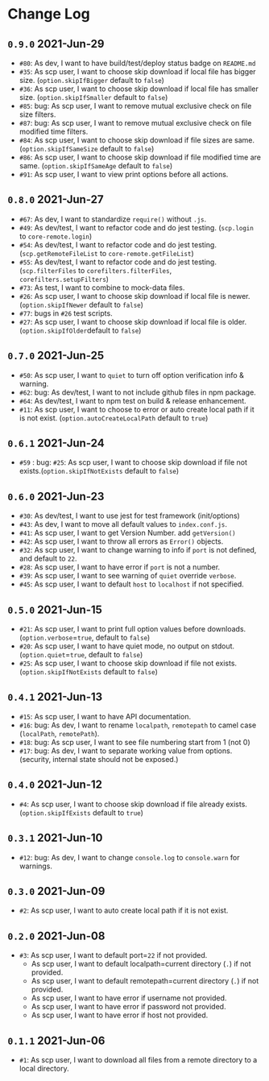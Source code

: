 # Change Log

## `0.9.0` 2021-Jun-29

- `#80`: As dev, I want to have build/test/deploy status badge on `README.md`
- `#35`: As scp user, I want to choose skip download if local file has bigger size. (`option.skipIfBigger` default to `false`)
- `#36`: As scp user, I want to choose skip download if local file has smaller size. (`option.skipIfSmaller` default to `false`)
- `#85`: bug: As scp user, I want to remove mutual exclusive check on file size filters.
- `#87`: bug: As scp user, I want to remove mutual exclusive check on file modified time filters.
- `#84`: As scp user, I want to choose skip download if file sizes are same. (`option.skipIfSameSize` default to `false`)
- `#86`: As scp user, I want to choose skip download if file modified time are same. (`option.skipIfSameAge` default to `false`)
- `#91`: As scp user, I want to view print options before all actions.

## `0.8.0` 2021-Jun-27

- `#67`: As dev, I want to standardize `require()` without `.js`.
- `#49`: As dev/test, I want to refactor code and do jest testing. (`scp.login` to `core-remote.login`)
- `#54`: As dev/test, I want to refactor code and do jest testing. (`scp.getRemoteFileList` to `core-remote.getFileList`)
- `#55`: As dev/test, I want to refactor code and do jest testing. (`scp.filterFiles` to `corefilters.filterFiles`, `corefilters.setupFilters`)
- `#73`: As test, I want to combine to mock-data files.
- `#26`: As scp user, I want to choose skip download if local file is newer. (`option.skipIfNewer` default to `false`)
- `#77`: bugs in `#26` test scripts.
- `#27`: As scp user, I want to choose skip download if local file is older. (`option.skipIfOlder`default to `false`)

## `0.7.0` 2021-Jun-25

- `#50`: As scp user, I want to `quiet` to turn off option verification info & warning.
- `#62`: bug: As dev/test, I want to not include github files in npm package.
- `#64`: As dev/test, I want to npm test on build & release enhancement.
- `#11`: As scp user, I want to choose to error or auto create local path if it is not exist. (`option.autoCreateLocalPath` default to `true`)

## `0.6.1` 2021-Jun-24

- `#59` : bug: `#25`: As scp user, I want to choose skip download if file not exists.(`option.skipIfNotExists` default to `false`)

## `0.6.0` 2021-Jun-23

- `#30`: As dev/test, I want to use jest for test framework (init/options)
- `#43`: As dev, I want to move all default values to `index.conf.js`.
- `#41`: As scp user, I want to get Version Number. add `getVersion()`
- `#42`: As scp user, I want to throw all errors as `Error()` objects.
- `#32`: As scp user, I want to change warning to info if `port` is not defined, and default to `22`.
- `#28`: As scp user, I want to have error if `port` is not a number.
- `#39`: As scp user, I want to see warning of `quiet` override `verbose`.
- `#45`: As scp user, I want to default `host` to `localhost` if not specified.

## `0.5.0` 2021-Jun-15

- `#21`: As scp user, I want to print full option values before downloads. (`option.verbose`=`true`, default to `false`)
- `#20`: As scp user, I want to have quiet mode, no output on stdout. (`option.quiet`=`true`, default to `false`)
- `#25`: As scp user, I want to choose skip download if file not exists.(`option.skipIfNotExists` default to `false`)

## `0.4.1` 2021-Jun-13

- `#15`: As scp user, I want to have API documentation.
- `#16`: bug: As dev, I want to rename `localpath`, `remotepath` to camel case (`localPath`, `remotePath`).
- `#18`: bug: As scp user, I want to see file numbering start from 1 (not 0)
- `#17`: bug: As dev, I want to separate working value from options. (security, internal state should not be exposed.)

## `0.4.0` 2021-Jun-12

- `#4`: As scp user, I want to choose skip download if file already exists. (`option.skipIfExists` default to `true`)

## `0.3.1` 2021-Jun-10

- `#12`: bug: As dev, I want to change `console.log` to `console.warn` for warnings.

## `0.3.0` 2021-Jun-09

- `#2`: As scp user, I want to auto create local path if it is not exist.

## `0.2.0` 2021-Jun-08

- `#3`: As scp user, I want to default port=`22` if not provided.
  - As scp user, I want to default localpath=current directory (`.`) if not provided.
  - As scp user, I want to default remotepath=current directory (`.`) if not provided.
  - As scp user, I want to have error if username not provided.
  - As scp user, I want to have error if password not provided.
  - As scp user, I want to have error if host not provided.

## `0.1.1` 2021-Jun-06

- `#1`: As scp user, I want to download all files from a remote directory to a local directory.
